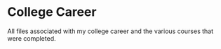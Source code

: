 # College Career
All files associated with my college career and the various courses that were completed.
